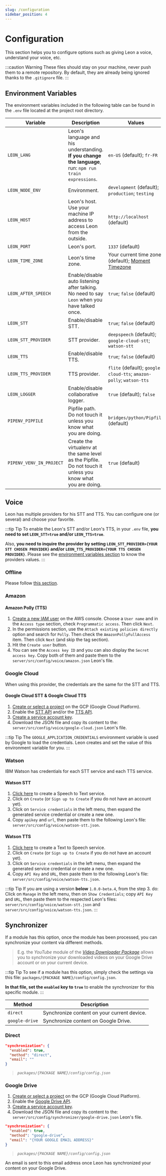 ```yaml
---
slug: /configuration
sidebar_position: 4
---
```


# Configuration

This section helps you to configure options such as giving Leon a voice, understand your voice, etc.

:::caution Warning
These files should stay on your machine, never push them to a remote repository. By default, they are already being ignored thanks to the `.gitignore` file.
:::

## Environment Variables

The environment variables included in the following table can be found in the `.env` file located at the project root directory.

| Variable                    | Description | Values |
| ----------------------------|-------------|---------|
| `LEON_LANG`                 | Leon's language and his understanding. **If you change the language**, run: `npm run train expressions`. | `en-US` (default); `fr-FR` |
| `LEON_NODE_ENV`             | Environment. | `development` (default); `production`; `testing` |
| `LEON_HOST`                 | Leon's host. Use your machine IP address to access Leon from the outside. | `http://localhost` (default) |
| `LEON_PORT`                 | Leon's port. | `1337` (default) |
| `LEON_TIME_ZONE`            | Leon's time zone. | Your current time zone (default); [Moment Timezone](https://momentjs.com/timezone/) |
| `LEON_AFTER_SPEECH`         | Enable/disable auto listening after talking. No need to say `Leon` when you have talked once. | `true`; `false` (default) |
| `LEON_STT`          	      | Enable/disable STT. | `true`; `false` (default) |
| `LEON_STT_PROVIDER`         | STT provider. | `deepspeech` (default); `google-cloud-stt`; `watson-stt` |
| `LEON_TTS`                  | Enable/disable TTS. | `true`; `false` (default) |
| `LEON_TTS_PROVIDER`         | TTS provider. | `flite` (default); `google-cloud-tts`; `amazon-polly`; `watson-tts` |
| `LEON_LOGGER`               | Enable/disable collaborative logger. | `true` (default); `false` |
| `PIPENV_PIPFILE`            | Pipfile path. Do not touch it unless you know what you are doing. | `bridges/python/Pipfile` (default) |
| `PIPENV_VENV_IN_PROJECT`    | Create the virtualenv at the same level as the Pipfile. Do not touch it unless you know what you are doing. | `true` (default) |

## Voice

Leon has multiple providers for his STT and TTS. You can configure one (or several) and choose your favorite.

:::tip Tip
To enable the Leon's STT and/or Leon's TTS, in your `.env` file, **you need to set `LEON_STT=true` and/or `LEON_TTS=true`**.

Also, **you need to inquire the provider by setting `LEON_STT_PROVIDER={YOUR STT CHOSEN PROVIDER}` and/or `LEON_TTS_PROVIDER={YOUR TTS CHOSEN PROVIDER}`**.
Please see the [environment variables section](/configuration#environment-variables) to know the providers values.
:::

### Offline

Please follow [this section](/offline).

### Amazon

#### Amazon Polly (TTS)

1. [Create a new IAM user](https://console.aws.amazon.com/iam/home#/users$new?step=details) on the AWS console. Choose a `User name` and in the `Access type` section, check `Programmatic access`. Then click `Next`.
2. In the permissions section, use the `Attach existing policies directly` option and search for `Polly`. Then check the `AmazonPollyFullAccess` item. Then click `Next` (and skip the tag section).
3. Hit the `Create user` button.
4. You can see the `Access key ID` and you can also display the `Secret access key`. Copy both of them and paste them to the `server/src/config/voice/amazon.json` Leon's file.

### Google Cloud

When using this provider, the credentials are the same for the STT and TTS.

#### Google Cloud STT & Google Cloud TTS

1. [Create or select a project](https://console.cloud.google.com/cloud-resource-manager) on the GCP (Google Cloud Platform).
2. Enable the [STT API](https://console.cloud.google.com/apis/library/speech.googleapis.com) and/or the [TTS API](https://console.cloud.google.com/apis/library/texttospeech.googleapis.com).
3. [Create a service account key](https://console.cloud.google.com/apis/credentials/serviceaccountkey).
4. Download the JSON file and copy its content to the: `server/src/config/voice/google-cloud.json` Leon's file.

:::tip Tip
The `GOOGLE_APPLICATION_CREDENTIALS` environment variable is used by Google to load the credentials.
Leon creates and set the value of this environment variable for you.
:::

### Watson

IBM Watson has credentials for each STT service and each TTS service.

#### Watson STT

1. [Click here](https://console.bluemix.net/catalog/services/speech-to-text) to create a Speech to Text service.
2. Click on `Create` (or `Sign up to Create` if you do not have an account yet).
3. Click on `Service credentials` in the left menu, then expand the generated service credential or create a new one.
4. Copy `apikey` and `url`, then paste them to the following Leon's file: `server/src/config/voice/watson-stt.json`.

#### Watson TTS

1. [Click here](https://console.bluemix.net/catalog/services/text-to-speech) to create a Text to Speech service.
2. Click on `Create` (or `Sign up to Create` if you do not have an account yet).
3. Click on `Service credentials` in the left menu, then expand the generated service credential or create a new one.
4. Copy `API Key` and `URL`, then paste them to the following Leon's file: `server/src/config/voice/watson-tts.json`.

:::tip Tip
If you are using a version **below** `1.0.0-beta.4`, from the step 3. do: Click on `Manage` in the left menu, then on `Show Credentials`; copy `API Key` and `URL`, then paste them to the respected Leon's files: `server/src/config/voice/watson-stt.json` and `server/src/config/voice/watson-tts.json`.
:::

## Synchronizer

If a module has this option, once the module has been processed, you can synchronize your content via different methods.

> E.g. the *YouTube* module of the *[Video Downloader Package](https://github.com/leon-ai/leon/tree/master/packages/videodownloader)* allows you to synchronize your downloaded videos on your Google Drive account or on your current device.

:::tip Tip
To see if a module has this option, simply check the settings via this file: `packages/{PACKAGE NAME}/config/config.json`.

**In that file, set the `enabled` key to `true`** to enable the synchronizer for this specific module.
:::

| Method              | Description              |
| --------------------|---------------------------|
| `direct`            | Synchronize content on your current device. |
| `google-drive`      | Synchronize content on Google Drive. |

### Direct

```json
"synchronization": {
  "enabled": true,
  "method": "direct",
  "email": ""
}
```
> *`packages/{PACKAGE NAME}/config/config.json`*

### Google Drive

1. [Create or select a project](https://console.cloud.google.com/cloud-resource-manager) on the GCP (Google Cloud Platform).
2. Enable the [Google Drive API](https://console.developers.google.com/apis/library/drive.googleapis.com).
3. [Create a service account key](https://console.cloud.google.com/apis/credentials/serviceaccountkey).
4. Download the JSON file and copy its content to the: `server/src/config/synchronizer/google-drive.json` Leon's file.

```json
"synchronization": {
  "enabled": true,
  "method": "google-drive",
  "email": "{YOUR GOOGLE EMAIL ADDRESS}"
}
```
> *`packages/{PACKAGE NAME}/config/config.json`*

An email is sent to this email address once Leon has synchronized your content on your Google Drive.
